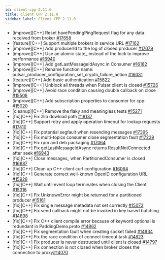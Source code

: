 ```yaml
---
id: client-cpp-2.11.0
title: Client CPP 2.11.0
sidebar_label: Client CPP 2.11.0
---
```


- [improve][C++] Reset havePendingPingRequest flag for any data received from broker [#17658](https://github.com/apache/pulsar/pull/17658)
- [feature][C++] Support multiple brokers in service URL [#17162](https://github.com/apache/pulsar/pull/17162)
- [improve][C++] Add producerId to the log of closed producer [#17079](https://github.com/apache/pulsar/pull/17079)
- [improve][C++] Use an atomic state_ instead of the lock to improve performance [#16940](https://github.com/apache/pulsar/pull/16940)
- [improve][C++] Add getLastMessageIdAsync in Consumer [#16182](https://github.com/apache/pulsar/pull/16182)
- [improve][C++] Rename function name: pulsar_producer_configuration_set_crypto_failure_action [#16031](https://github.com/apache/pulsar/pull/16031)
- [feature][C++] Add basic authentication [#15822](https://github.com/apache/pulsar/pull/15822)
- [improve][C++] Unblock all threads when Pulsar client is closed [#15726](https://github.com/apache/pulsar/pull/15726)
- [improve][C++] Avoid race condition causing double callback on close [#15508](https://github.com/apache/pulsar/pull/15508)
- [improve][C++] Add subscription properties to consumer for cpp [#15020](https://github.com/apache/pulsar/pull/15020)
- [cleanup][C++] Remove the flaky and meaningless tests [#15271](https://github.com/apache/pulsar/pull/15271)
- [fix][C++] Fix zlib dowload path [#18137](https://github.com/apache/pulsar/pull/18137)
- [fix][C++] Support retry and apply operation timeout for lookup requests [#17410](https://github.com/apache/pulsar/pull/17410)
- [fix][C++] Fix potential segfault when resending messages [#17395](https://github.com/apache/pulsar/pull/17395)
- [fix][C++] Fix multi-topics consumer close segmentation fault [#17239](https://github.com/apache/pulsar/pull/17239)
- [fix][C++] Fix rpm and deb packaging [#17064](https://github.com/apache/pulsar/pull/17064)
- [fix][C++] Fix getLastMessageIdAsync returns ResultNotConnected after seek [#16943](https://github.com/apache/pulsar/pull/16943)
- [fix][C++] Close messages_ when PartitionedConsumer is closed [#16887](https://github.com/apache/pulsar/pull/16887)
- [fix][C++] Clean up C++ client curl configuration [#16064](https://github.com/apache/pulsar/pull/16064)
- [fix][C++] Generate correct well-known OpenID configuration URL [#15928](https://github.com/apache/pulsar/pull/15928)
- [fix][C++] Wait until event loop terminates when closing the Client [#15316](https://github.com/apache/pulsar/pull/15316)
- [fix][C++] Fix UnknownError might be returned for a partitioned producer [#15161](https://github.com/apache/pulsar/pull/15161)
- [fix][C++] Fix single message metadata not set correctly [#15072](https://github.com/apache/pulsar/pull/15072)
- [fix][C++] Fix send callback might not be invoked in key based batching [#14898](https://github.com/apache/pulsar/pull/14898)
- [fix][C++] Fix C++ client compile error because of keyword optional is redundant in PaddingDemo.proto [#14862](https://github.com/apache/pulsar/pull/14862)
- [fix][C++] Fix segmentation fault when creating socket failed [#14834](https://github.com/apache/pulsar/pull/14834)
- [fix][C++] Fix the race condition of connect timeout task [#14823](https://github.com/apache/pulsar/pull/14823)
- [fix][C++] Fix producer is never destructed until client is closed [#14797](https://github.com/apache/pulsar/pull/14797)
- [fix][C++] Fix connection is not closed when broker closes the connection to proxy[#14070](https://github.com/apache/pulsar/pull/14070)
